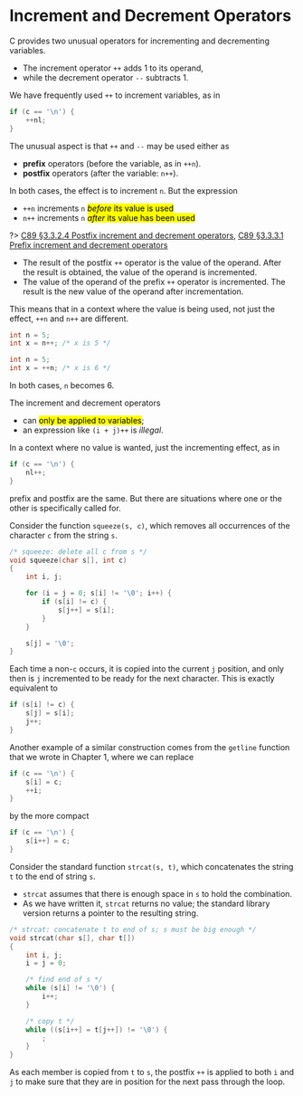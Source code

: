 # Increment and Decrement Operators

C provides two unusual operators for incrementing and decrementing variables.

- The increment operator `++` adds 1 to its operand,
- while the decrement operator `--` subtracts 1.

<div class="alert-example">

We have frequently used `++` to increment variables, as in

```c
if (c == '\n') {
    ++nl;
}
```

</div>

The unusual aspect is that `++` and `--` may be used either as

- **prefix** operators (before the variable, as in `++n`).
- **postfix** operators (after the variable: `n++`).

In both cases, the effect is to increment `n`. But the expression

- `++n` increments `n` <mark>*before* its value is used</mark>
- `n++` increments `n` <mark>*after* its value has been used</mark>

<div class="alert-note">

?> [C89 &sect;3.3.2.4 Postfix increment and decrement operators][], [C89 &sect;3.3.3.1 Prefix increment and decrement operators][]

- The result of the postfix `++` operator is the value of the operand. After the result is obtained, the value of the operand is incremented.
- The value of the operand of the prefix `++` operator is incremented. The result is the new value of the operand after incrementation.

[C89 &sect;3.3.2.4 Postfix increment and decrement operators]: https://port70.net/~nsz/c/c89/c89-draft.html#3.3.2.4
[C89 &sect;3.3.3.1 Prefix increment and decrement operators]: https://port70.net/~nsz/c/c89/c89-draft.html#3.3.3.1

</div>

<div class="alert-example">

This means that in a context where the value is being used, not just the effect, `++n` and `n++` are different.

```c
int n = 5;
int x = n++; /* x is 5 */
```

```c
int n = 5;
int x = ++n; /* x is 6 */
```

In both cases, `n` becomes 6.

</div>

The increment and decrement operators

- can <mark>only be applied to variables</mark>;
- an expression like `(i + j)++` is *illegal*.

In a context where no value is wanted, just the incrementing effect, as in

```c
if (c == '\n') {
    nl++;
}
```

prefix and postfix are the same. But there are situations where one or the other is specifically called for.

<div class="alert-example">

Consider the function `squeeze(s, c)`, which removes all occurrences of the character `c` from the string `s`.

```c
/* squeeze: delete all c from s */
void squeeze(char s[], int c)
{
    int i, j;

    for (i = j = 0; s[i] != '\0'; i++) {
        if (s[i] != c) {
            s[j++] = s[i];
        }
    }

    s[j] = '\0';
}
```

Each time a non-`c` occurs, it is copied into the current `j` position, and only then is `j` incremented to be ready for the next character. This is exactly equivalent to

```c
if (s[i] != c) {
    s[j] = s[i];
    j++;
}
```

</div>

<div class="alert-example">

Another example of a similar construction comes from the `getline` function that we wrote in Chapter 1, where we can replace

```c
if (c == '\n') {
    s[i] = c;
    ++i;
}
```

by the more compact

```c
if (c == '\n') {
    s[i++] = c;
}
```

</div>

<div class="alert-example">

Consider the standard function `strcat(s, t)`, which concatenates the string `t` to the end of string `s`.

- `strcat` assumes that there is enough space in `s` to hold the combination.
- As we have written it, `strcat` returns no value; the standard library version returns a pointer to the resulting string.

```c
/* strcat: concatenate t to end of s; s must be big enough */
void strcat(char s[], char t[])
{
    int i, j;
    i = j = 0;

    /* find end of s */
    while (s[i] != '\0') {
        i++;
    }

    /* copy t */
    while ((s[i++] = t[j++]) != '\0') {
        ;
    }
}
```

As each member is copied from `t` to `s`, the postfix `++` is applied to both `i` and `j` to make sure that they are in position for the next pass through the loop.

</div>
